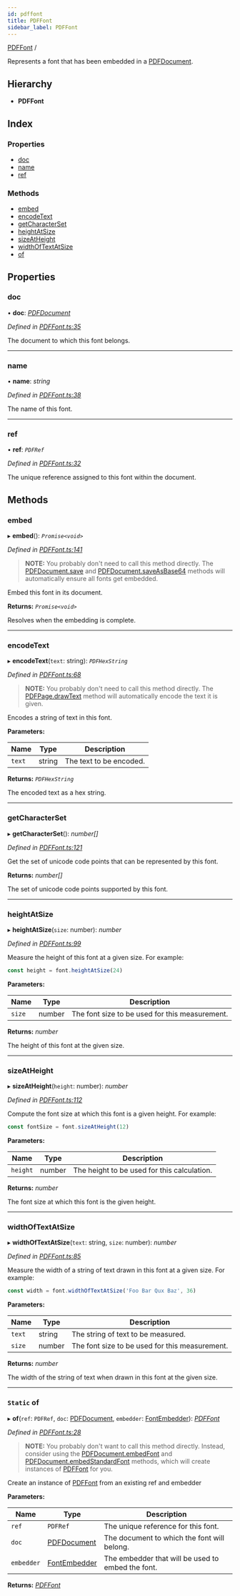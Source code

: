 ```yaml
---
id: pdffont
title: PDFFont
sidebar_label: PDFFont
---
```


[PDFFont](pdffont.md) /

Represents a font that has been embedded in a [PDFDocument](pdfdocument.md).

## Hierarchy

* **PDFFont**

## Index

### Properties

* [doc](pdffont.md#doc)
* [name](pdffont.md#name)
* [ref](pdffont.md#ref)

### Methods

* [embed](pdffont.md#embed)
* [encodeText](pdffont.md#encodetext)
* [getCharacterSet](pdffont.md#getcharacterset)
* [heightAtSize](pdffont.md#heightatsize)
* [sizeAtHeight](pdffont.md#sizeatheight)
* [widthOfTextAtSize](pdffont.md#widthoftextatsize)
* [of](pdffont.md#static-of)

## Properties

###  doc

• **doc**: *[PDFDocument](pdfdocument.md)*

*Defined in [PDFFont.ts:35](https://github.com/Hopding/pdf-lib/blob/f878b0e/src/api/PDFFont.ts#L35)*

The document to which this font belongs.

___

###  name

• **name**: *string*

*Defined in [PDFFont.ts:38](https://github.com/Hopding/pdf-lib/blob/f878b0e/src/api/PDFFont.ts#L38)*

The name of this font.

___

###  ref

• **ref**: *`PDFRef`*

*Defined in [PDFFont.ts:32](https://github.com/Hopding/pdf-lib/blob/f878b0e/src/api/PDFFont.ts#L32)*

The unique reference assigned to this font within the document.

## Methods

###  embed

▸ **embed**(): *`Promise<void>`*

*Defined in [PDFFont.ts:141](https://github.com/Hopding/pdf-lib/blob/f878b0e/src/api/PDFFont.ts#L141)*

> **NOTE:** You probably don't need to call this method directly. The
> [PDFDocument.save](pdfdocument.md#save) and [PDFDocument.saveAsBase64](pdfdocument.md#saveasbase64) methods will
> automatically ensure all fonts get embedded.

Embed this font in its document.

**Returns:** *`Promise<void>`*

Resolves when the embedding is complete.

___

###  encodeText

▸ **encodeText**(`text`: string): *`PDFHexString`*

*Defined in [PDFFont.ts:68](https://github.com/Hopding/pdf-lib/blob/f878b0e/src/api/PDFFont.ts#L68)*

> **NOTE:** You probably don't need to call this method directly. The
> [PDFPage.drawText](pdfpage.md#drawtext) method will automatically encode the text it is
> given.

Encodes a string of text in this font.

**Parameters:**

Name | Type | Description |
------ | ------ | ------ |
`text` | string | The text to be encoded. |

**Returns:** *`PDFHexString`*

The encoded text as a hex string.

___

###  getCharacterSet

▸ **getCharacterSet**(): *number[]*

*Defined in [PDFFont.ts:121](https://github.com/Hopding/pdf-lib/blob/f878b0e/src/api/PDFFont.ts#L121)*

Get the set of unicode code points that can be represented by this font.

**Returns:** *number[]*

The set of unicode code points supported by this font.

___

###  heightAtSize

▸ **heightAtSize**(`size`: number): *number*

*Defined in [PDFFont.ts:99](https://github.com/Hopding/pdf-lib/blob/f878b0e/src/api/PDFFont.ts#L99)*

Measure the height of this font at a given size. For example:
```js
const height = font.heightAtSize(24)
```

**Parameters:**

Name | Type | Description |
------ | ------ | ------ |
`size` | number | The font size to be used for this measurement. |

**Returns:** *number*

The height of this font at the given size.

___

###  sizeAtHeight

▸ **sizeAtHeight**(`height`: number): *number*

*Defined in [PDFFont.ts:112](https://github.com/Hopding/pdf-lib/blob/f878b0e/src/api/PDFFont.ts#L112)*

Compute the font size at which this font is a given height. For example:
```js
const fontSize = font.sizeAtHeight(12)
```

**Parameters:**

Name | Type | Description |
------ | ------ | ------ |
`height` | number | The height to be used for this calculation. |

**Returns:** *number*

The font size at which this font is the given height.

___

###  widthOfTextAtSize

▸ **widthOfTextAtSize**(`text`: string, `size`: number): *number*

*Defined in [PDFFont.ts:85](https://github.com/Hopding/pdf-lib/blob/f878b0e/src/api/PDFFont.ts#L85)*

Measure the width of a string of text drawn in this font at a given size.
For example:
```js
const width = font.widthOfTextAtSize('Foo Bar Qux Baz', 36)
```

**Parameters:**

Name | Type | Description |
------ | ------ | ------ |
`text` | string | The string of text to be measured. |
`size` | number | The font size to be used for this measurement. |

**Returns:** *number*

The width of the string of text when drawn in this font at the
         given size.

___

### `Static` of

▸ **of**(`ref`: `PDFRef`, `doc`: [PDFDocument](pdfdocument.md), `embedder`: [FontEmbedder](../index.md#fontembedder)): *[PDFFont](pdffont.md)*

*Defined in [PDFFont.ts:28](https://github.com/Hopding/pdf-lib/blob/f878b0e/src/api/PDFFont.ts#L28)*

> **NOTE:** You probably don't want to call this method directly. Instead,
> consider using the [PDFDocument.embedFont](pdfdocument.md#embedfont) and
> [PDFDocument.embedStandardFont](pdfdocument.md#embedstandardfont) methods, which will create instances
> of [PDFFont](pdffont.md) for you.

Create an instance of [PDFFont](pdffont.md) from an existing ref and embedder

**Parameters:**

Name | Type | Description |
------ | ------ | ------ |
`ref` | `PDFRef` | The unique reference for this font. |
`doc` | [PDFDocument](pdfdocument.md) | The document to which the font will belong. |
`embedder` | [FontEmbedder](../index.md#fontembedder) | The embedder that will be used to embed the font.  |

**Returns:** *[PDFFont](pdffont.md)*
